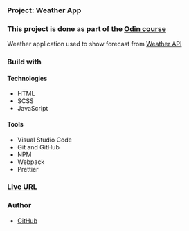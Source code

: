 ### Project: Weather App

### This project is done as part of the [Odin course](https://www.theodinproject.com/dashboard)

Weather application used to show forecast from [Weather API](https://www.weatherapi.com/)

### Build with

#### Technologies

- HTML
- SCSS
- JavaScript

#### Tools

- Visual Studio Code
- Git and GitHub
- NPM
- Webpack
- Prettier

### [Live URL](https://saba-bar95.github.io/weather-app/)

### Author

- [GitHub](https://github.com/saba-bar95)
